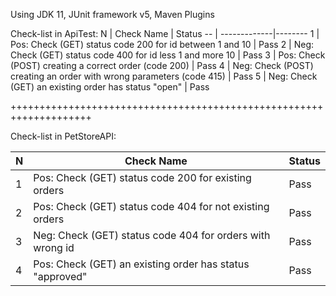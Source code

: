 Using JDK 11, JUnit framework v5, Maven Plugins

Check-list in ApiTest:
N | Check Name   | Status
-- | -------------|--------
1 | Pos: Check (GET) status code 200 for id between 1 and 10  | Pass
2 | Neg: Check (GET) status code 400 for id less 1 and more 10     | Pass
3 | Pos: Check (POST) creating a correct order (code 200)    | Pass
4 | Neg: Check (POST) creating  an order with wrong parameters (code 415)     | Pass
5 | Neg: Check (GET)  an existing order has status "open"     | Pass

++++++++++++++++++++++++++++++++++++++++++++++++++++++++++++++++++++

Check-list  in PetStoreAPI:

N | Check Name   | Status
-- | -------------|--------
1 | Pos: Check (GET) status code 200 for existing orders  | Pass
2 | Pos: Check (GET) status code 404 for not existing orders     | Pass
3 | Neg: Check (GET) status code 404 for orders with wrong id     | Pass
4 | Pos: Check (GET)  an existing order has status "approved"     | Pass





